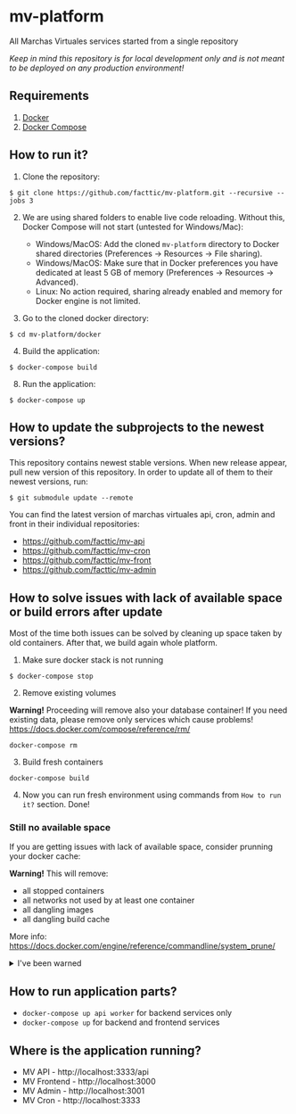 # mv-platform
All Marchas Virtuales services started from a single repository

*Keep in mind this repository is for local development only and is not meant to be deployed on any production environment!*

## Requirements
1. [Docker](https://docs.docker.com/install/)
2. [Docker Compose](https://docs.docker.com/compose/install/)


## How to run it?

1. Clone the repository:

```
$ git clone https://github.com/facttic/mv-platform.git --recursive --jobs 3
```

2. We are using shared folders to enable live code reloading. Without this, Docker Compose will not start (untested for Windows/Mac):
    - Windows/MacOS: Add the cloned `mv-platform` directory to Docker shared directories (Preferences -> Resources -> File sharing).
    - Windows/MacOS: Make sure that in Docker preferences you have dedicated at least 5 GB of memory (Preferences -> Resources -> Advanced).
    - Linux: No action required, sharing already enabled and memory for Docker engine is not limited.

3. Go to the cloned docker directory:
```
$ cd mv-platform/docker
```

4. Build the application:
```
$ docker-compose build
```

8. Run the application:
```
$ docker-compose up
```


## How to update the subprojects to the newest versions?
This repository contains newest stable versions.
When new release appear, pull new version of this repository.
In order to update all of them to their newest versions, run:
```
$ git submodule update --remote
```

You can find the latest version of marchas virtuales api, cron, admin and front in their individual repositories:

- https://github.com/facttic/mv-api
- https://github.com/facttic/mv-cron
- https://github.com/facttic/mv-front
- https://github.com/facttic/mv-admin

## How to solve issues with lack of available space or build errors after update

Most of the time both issues can be solved by cleaning up space taken by old containers. After that, we build again whole platform. 


1. Make sure docker stack is not running
```
$ docker-compose stop
```

2. Remove existing volumes

**Warning!** Proceeding will remove also your database container! If you need existing data, please remove only services which cause problems! https://docs.docker.com/compose/reference/rm/
```
docker-compose rm
```

3. Build fresh containers 
```
docker-compose build
```

4. Now you can run fresh environment using commands from `How to run it?` section. Done!

### Still no available space

If you are getting issues with lack of available space, consider prunning your docker cache:

**Warning!** This will remove:
  - all stopped containers
  - all networks not used by at least one container
  - all dangling images
  - all dangling build cache 
  
  More info: https://docs.docker.com/engine/reference/commandline/system_prune/
  
<details><summary>I've been warned</summary>
<p>

```
$ docker system prune
```

</p>
</details>

## How to run application parts?
  - `docker-compose up api worker` for backend services only
  - `docker-compose up` for backend and frontend services


## Where is the application running?
- MV API - http://localhost:3333/api
- MV Frontend - http://localhost:3000
- MV Admin - http://localhost:3001
- MV Cron - http://localhost:3333
